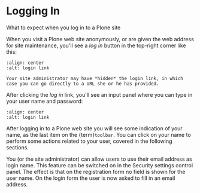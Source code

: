 # Logging In

What to expect when you log in to a Plone site

When you visit a Plone web site anonymously, or are given the web address for site maintenance, you'll see a *log in* button in the top-right corner like this:

```{figure} login-link.png
:align: center
:alt: login link
```

```{note}
Your site administrator may have *hidden* the login link, in which case you can go directly to a URL she or he has provided.
```

After clicking the *log in* link, you'll see an input panel where you can type in your user name and password:

```{figure} login-popup.png
:align: center
:alt: login link
```

After logging in to a Plone web site you will see some indication of your name, as the last item on the {term}`toolbar`.
You can click on your name to perform some actions related to your user, covered in the following sections.

You (or the site administrator) can allow users to use their email address as login name.
This feature can be switched on in the Security settings control panel.
The effect is that on the registration form no field is shown for the user name.
On the login form the user is now asked to fill in an email address.
